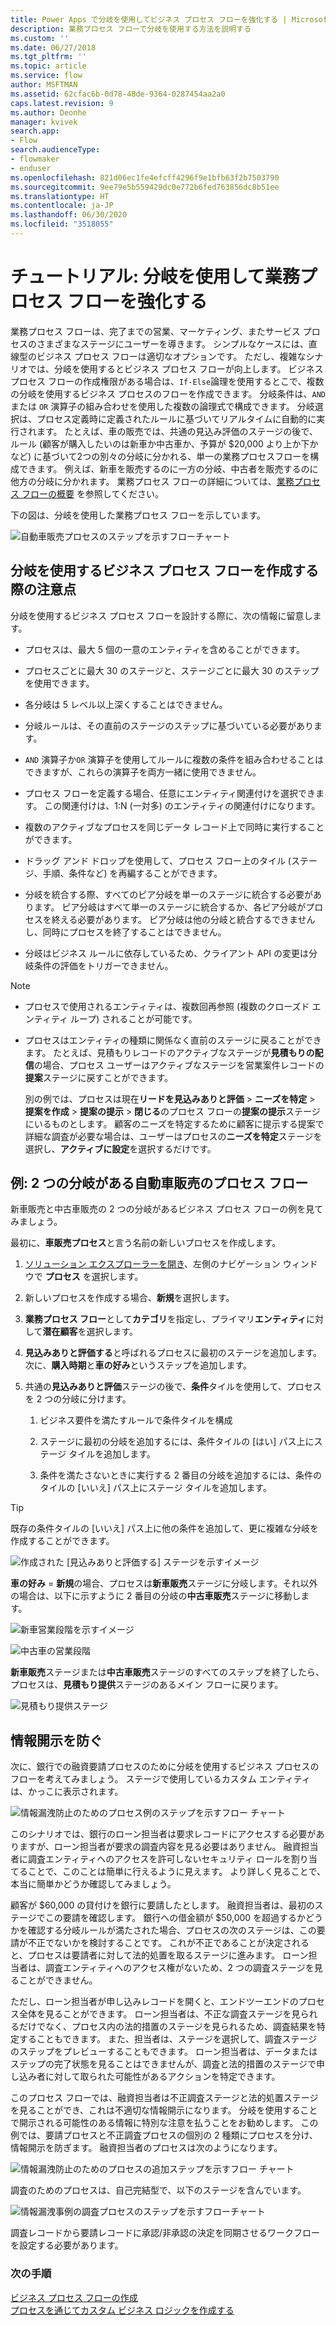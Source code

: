 ```yaml
---
title: Power Apps で分岐を使用してビジネス プロセス フローを強化する | MicrosoftDocs
description: 業務プロセス フローで分岐を使用する方法を説明する
ms.custom: ''
ms.date: 06/27/2018
ms.tgt_pltfrm: ''
ms.topic: article
ms.service: flow
author: MSFTMAN
ms.assetid: 62cfac6b-0d78-48de-9364-0287454aa2a0
caps.latest.revision: 9
ms.author: Deonhe
manager: kvivek
search.app:
- Flow
search.audienceType:
- flowmaker
- enduser
ms.openlocfilehash: 821d06ec1fe4efcff4296f9e1bfb63f2b7503790
ms.sourcegitcommit: 9ee79e5b559429dc0e772b6fed763856dc8b51ee
ms.translationtype: HT
ms.contentlocale: ja-JP
ms.lasthandoff: 06/30/2020
ms.locfileid: "3518055"
---
```

# <a name="tutorial-enhance-business-process-flows-with-branching"></a>チュートリアル: 分岐を使用して業務プロセス フローを強化する


業務プロセス フローは、完了までの営業、マーケティング、またサービス プロセスのさまざまなステージにユーザーを導きます。 シンプルなケースには、直線型のビジネス プロセス フローは適切なオプションです。 ただし、複雑なシナリオでは、分岐を使用するとビジネス プロセス フローが向上します。 ビジネス プロセス フローの作成権限がある場合は、`If-Else`論理を使用するとこで、複数の分岐を使用するビジネス プロセスのフローを作成できます。 分岐条件は、`AND` または `OR` 演算子の組み合わせを使用した複数の論理式で構成できます。 分岐選択は、プロセス定義時に定義されたルールに基づいてリアルタイムに自動的に実行されます。 たとえば、車の販売では、共通の見込み評価のステージの後で、ルール (顧客が購入したいのは新車か中古車か、予算が $20,000 より上か下かなど) に基づいて2つの別々の分岐に分かれる、単一の業務プロセスフローを構成できます。 例えば、新車を販売するのに一方の分岐、中古者を販売するのに他方の分岐に分かれます。 業務プロセス フローの詳細については、[業務プロセス フローの概要](business-process-flows-overview.md) を参照してください。  
  
 下の図は、分岐を使用した業務プロセス フローを示しています。  
  
 ![自動車販売プロセスのステップを示すフローチャート](media/example-car-sales-flow-chart.png "自動車販売プロセスのステップを示すフローチャート")  
  
<a name="Points"></a>   
## <a name="what-you-need-to-know-when-designing-business-process-flows-with-branches"></a>分岐を使用するビジネス プロセス フローを作成する際の注意点  
 分岐を使用するビジネス プロセス フローを設計する際に、次の情報に留意します。  
  
-   プロセスは、最大 5 個の一意のエンティティを含めることができます。  
  
-   プロセスごとに最大 30 のステージと、ステージごとに最大 30 のステップを使用できます。  
  
-   各分岐は 5 レベル以上深くすることはできません。  
  
-   分岐ルールは、その直前のステージのステップに基づいている必要があります。  
  
-   `AND` 演算子か`OR` 演算子を使用してルールに複数の条件を組み合わせることはできますが、これらの演算子を両方一緒に使用できません。  
  
-   プロセス フローを定義する場合、任意にエンティティ関連付けを選択できます。 この関連付けは、1:N (一対多) のエンティティの関連付けになります。  
  
-   複数のアクティブなプロセスを同じデータ レコード上で同時に実行することができます。  
  
-   ドラッグ アンド ドロップを使用して、プロセス フロー上のタイル (ステージ、手順、条件など) を再編することができます。  
  
-   分岐を統合する際、すべてのピア分岐を単一のステージに統合する必要があります。 ピア分岐はすべて単一のステージに統合するか、各ピア分岐がプロセスを終える必要があります。 ピア分岐は他の分岐と統合するできませんし、同時にプロセスを終了することはできません。

-   分岐はビジネス ルールに依存しているため、クライアント API の変更は分岐条件の評価をトリガーできません。
  
> [!NOTE]
> - プロセスで使用されるエンティティは、複数回再参照 (複数のクローズド エンティティ ループ) されることが可能です。  
> - プロセスはエンティティの種類に関係なく直前のステージに戻ることができます。 たとえば、見積もりレコードのアクティブなステージが**見積もりの配信**の場合、プロセス ユーザーはアクティブなステージを営業案件レコードの**提案**ステージに戻すことができます。  
>   
>   別の例では、プロセスは現在**リードを見込みありと評価** > **ニーズを特定** > **提案を作成** > **提案の提示** > **閉じる**のプロセス フローの**提案の提示**ステージにいるものとします。 顧客のニーズを特定するために顧客に提示する提案で詳細な調査が必要な場合は、ユーザーはプロセスの**ニーズを特定**ステージを選択し、**アクティブに設定**を選択するだけです。  
  
<a name="CarSelling365"></a>   
## <a name="example-car-selling-process-flow-with-two-branches"></a>例: 2 つの分岐がある自動車販売のプロセス フロー
 
新車販売と中古車販売の 2 つの分岐があるビジネス プロセス フローの例を見てみましょう。  
  
 最初に、**車販売プロセス**と言う名前の新しいプロセスを作成します。  
  
1.  [ソリューション エクスプローラーを開き](/powerapps/maker/model-driven-apps/advanced-navigation#solution-explorer)、左側のナビゲーション ウィンドウで **プロセス** を選択します。  
  
2.  新しいプロセスを作成する場合、**新規**を選択します。  
  
3.  **業務プロセス フロー**として**カテゴリ**を指定し、プライマリ**エンティティ**に対して**潜在顧客**を選択します。  
  
4.  **見込みありと評価する**と呼ばれるプロセスに最初のステージを追加します。次に、**購入時期**と**車の好み**というステップを追加します。  
  
5.  共通の**見込みありと評価**ステージの後で、**条件**タイルを使用して、プロセスを 2 つの分岐に分けます。  
  
    1.  ビジネス要件を満たすルールで条件タイルを構成  
  
    2.  ステージに最初の分岐を追加するには、条件タイルの [はい] パス上にステージ タイルを追加します。  
  
    3.  条件を満たさないときに実行する 2 番目の分岐を追加するには、条件のタイルの [いいえ] パス上にステージ タイルを追加します。  
  
> [!TIP]
>  既存の条件タイルの [いいえ] パス上に他の条件を追加して、更に複雑な分岐を作成することができます。  
  
 ![作成された [見込みありと評価する] ステージを示すイメージ](media/example-car-sales-qualify-stage.JPG "作成された [見込みありと評価する] ステージを示すイメージ")  
  
 **車の好み** = **新規**の場合、プロセスは**新車販売**ステージに分岐します。それ以外の場合は、以下に示すように 2 番目の分岐の**中古車販売**ステージに移動します。  
  
 ![新車営業段階を示すイメージ](media/example-car-sales-new-stage-1.JPG "新車営業段階を示すイメージ")  
  
 ![中古車の営業段階](media/example-car-sales-pre-owned-stage.JPG "中古車の営業段階")  
  
 **新車販売**ステージまたは**中古車販売**ステージのすべてのステップを終了したら、プロセスは、**見積もり提供**ステージのあるメイン フローに戻ります。  
  
 ![見積もり提供ステージ](media/example-car-sales-deliver-quote-stage.JPG "見積もり提供ステージ")  
  
<a name="PreventInformation"></a>   
## <a name="prevent-information-disclosure"></a>情報開示を防ぐ  
 次に、銀行での融資要請プロセスのために分岐を使用するビジネス プロセスのフローを考えてみましょう。 ステージで使用しているカスタム エンティティは、かっこに表示されます。  
  
 ![情報漏洩防止のためのプロセス例のステップを示すフロー チャート](media/example-car-sales-flow-chart-process-prevent-information-disclosure.png "情報漏洩防止のためのプロセス例のステップを示すフロー チャート")  
  
 このシナリオでは、銀行のローン担当者は要求レコードにアクセスする必要がありますが、ローン担当者が要求の調査内容を見る必要はありません。 融資担当者に調査エンティティへのアクセスを許可しないセキュリティ ロールを割り当てることで、このことは簡単に行えるように見えます。 より詳しく見ることで、本当に簡単かどうか確認してみましょう。  
  
 顧客が $60,000 の貸付けを銀行に要請したとします。 融資担当者は、最初のステージでこの要請を確認します。 銀行への借金額が $50,000 を超過するかどうかを確認する分岐ルールが満たされた場合、プロセスの次のステージは、この要請が不正でないかを検討することです。 これが不正であることが決定されると、プロセスは要請者に対して法的処置を取るステージに進みます。 ローン担当者は、調査エンティティへのアクセス権がないため、2 つの調査ステージを見ることができません。  
  
 ただし、ローン担当者が申し込みレコードを開くと、エンドツーエンドのプロセス全体を見ることができます。 ローン担当者は、不正な調査ステージを見られるだけでなく、プロセス内の法的措置のステージを見られるため、調査結果を特定することもできます。 また、担当者は、ステージを選択して、調査ステージのステップをプレビューすることもできます。 ローン担当者は、データまたはステップの完了状態を見ることはできませんが、調査と法的措置のステージで申し込み者に対して取られた可能性があるアクションを特定できます。  
  
 このプロセス フローでは、融資担当者は不正調査ステージと法的処置ステージを見ることができ、これは不適切な情報開示になります。 分岐を使用することで開示される可能性のある情報に特別な注意を払うことをお勧めします。 この例では、要請プロセスと不正調査プロセスの個別の 2 種類にプロセスを分け、情報開示を防ぎます。 融資担当者のプロセスは次のようになります。  
  
 ![情報漏洩防止のためのプロセスの追加ステップを示すフロー チャート](media/example-car-sales-flow-chart-additional-steps-prevent-information-disclosure.png "情報漏えいを防ぐためのプロセスの追加ステップを示すフローチャート")  
  
 調査のためのプロセスは、自己完結型で、以下のステージを含んでいます。  
  
 ![情報漏洩事例の調査プロセスのステップを示すフローチャート](media/example-car-sales-flow-chart-investigation-information-disclosure-case.png "情報漏えいケースの調査プロセスのステップを示すフローチャート")  
  
 調査レコードから要請レコードに承認/非承認の決定を同期させるワークフローを設定する必要があります。  
  
### <a name="next-steps"></a>次の手順  
 [ビジネス プロセス フローの作成](create-business-process-flow.md)   
 [プロセスを通じてカスタム ビジネス ロジックを作成する](guide-staff-through-common-tasks-processes.md)   
 
